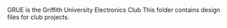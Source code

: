 GRUE is the Griffith University Electronics Club
This folder contains design files for club projects.
